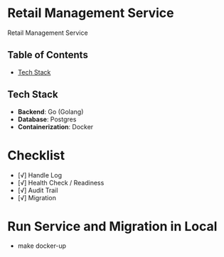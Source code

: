 # Retail Management Service

Retail Management Service

## Table of Contents
- [Tech Stack](#tech-stack)

## Tech Stack
- **Backend**: Go (Golang)
- **Database**: Postgres
- **Containerization**: Docker

# Checklist
- [√] Handle Log
- [√] Health Check / Readiness
- [√] Audit Trail
- [√] Migration

# Run Service and Migration in Local

- make docker-up